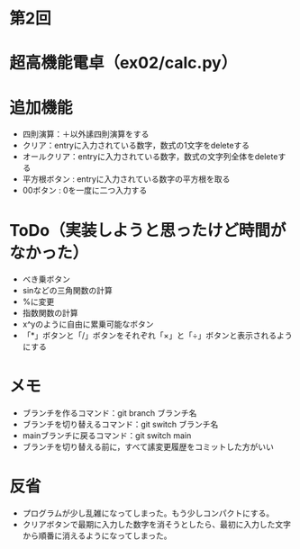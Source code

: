 # 第2回
# 超高機能電卓（ex02/calc.py）
# 追加機能
- 四則演算：＋以外䛾四則演算をする
- クリア：entryに入力されている数字，数式の1文字をdeleteする
- オールクリア：entryに入力されている数字，数式の文字列全体をdeleteする
- 平方根ボタン : entryに入力されている数字の平方根を取る
- 00ボタン : 0を一度に二つ入力する


# ToDo（実装しようと思ったけど時間がなかった）
- べき乗ボタン
- sinなどの三角関数の計算
- %に変更
- 指数関数の計算
- x^yのように自由に累乗可能なボタン
- 「*」ボタンと「/」ボタンをそれぞれ「×」と「÷」ボタンと表示されるようにする


# メモ
- ブランチを作るコマンド：git branch ブランチ名
- ブランチを切り替えるコマンド：git switch ブランチ名
- mainブランチに戻るコマンド：git switch main
- ブランチを切り替える前に，すべて䛾変更履歴をコミットした方がいい


# 反省
- プログラムが少し乱雑になってしまった。もう少しコンパクトにする。
- クリアボタンで最期に入力した数字を消そうとしたら、最初に入力した文字から順番に消えるようになってしまった。
